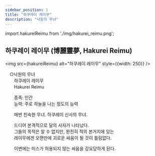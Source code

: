 ```yaml
---
sidebar_position: 1
title: "하쿠레이 레이무"
description: "낙원의 무녀"
---
```


import hakureiReimu from './img/hakurei_reimu.png';

## 하쿠레이 레이무 (博麗靈夢, Hakurei Reimu)

<img src={hakureiReimu} alt="하쿠레이 레이무" style={{width: 250}} />

　○낙원의 무녀  
　　하쿠레이 레이무  
　　Hakurei Reimu  

　　종족: 인간  
　　능력: 주로 하늘을 나는 정도의 능력  

　　매번 친숙한 무녀. 하쿠레이 신사의 무녀.  

　　드디어 본격적으로 달의 사자가 나타났다.  
　　그들의 목적은 알 수 없지만, 완전히 적의 본거지에 있는  
　　레이무에겐 오랜만에 괴로운 싸움이 될 것이 틀림없다.  

　　이번에는 미스가 허용되지 않는 싸움을 강요당하게 된다.  
